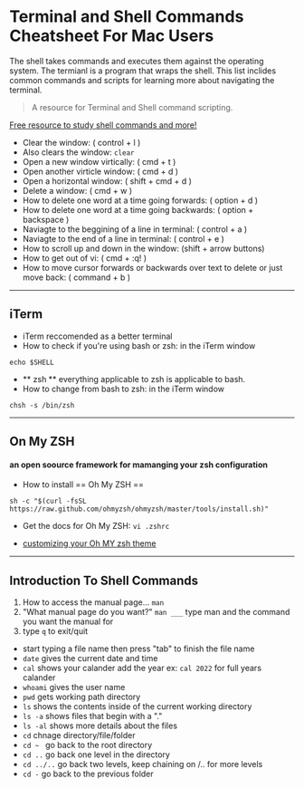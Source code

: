 # Terminal and Shell Commands Cheatsheet For Mac Users

The shell takes commands and executes them against the operating system. The termianl is a program that wraps the shell. This list inclides common commands and scripts for learning more about navigating the terminal.

> A resource for Terminal and Shell command scripting. 

[Free resource to study shell commands and more!](https://learnshell.org)

- Clear the window: ( control + l ) 
- Also clears the window: `clear` 
- Open a new window virtically: ( cmd + t )
- Open another virticle window: ( cmd + d )
- Open a horizontal window: ( shift + cmd + d )
- Delete a window: ( cmd + w )
- How to delete one word at a time going forwards: ( option + d )
- How to delete one word at a time going backwards: ( option + backspace )
- Naviagte to the beggining of a line in terminal: ( control + a )
- Naviagte to the end of a line in terminal: ( control + e )
- How to scroll up and down in the window: (shift + arrow buttons)
- How to get out of vi: ( cmd + :q! )
- How to move cursor forwards or backwards over text to delete or just move back: ( command + b )

--------------------------------------------------------------------------------------------------------
## iTerm
- iTerm reccomended as a better terminal
- How to check if you're using bash or zsh: in the iTerm window 

`echo $SHELL`

- ** zsh ** everything applicable to zsh is applicable to bash.
- How to change from bash to zsh: in the iTerm window

`chsh -s /bin/zsh`

--------------------------------------------------------------------------------------------------------
## On My ZSH
#### an open soource framework for mamanging your zsh configuration
- How to install == Oh My ZSH ==

` sh -c "$(curl -fsSL https://raw.github.com/ohmyzsh/ohmyzsh/master/tools/install.sh)" `

- Get the docs for Oh My ZSH:
`vi .zshrc` 

- [customizing your Oh MY zsh theme](https://github.com/ohmyzsh/ohmyzsh/wiki/Themes)

--------------------------------------------------------------------------------------------
## Introduction To Shell Commands
1. How to access the manual page... `man`
2. "What manual page do you want?" `man ___` type man and the command you want the manual for
3. type `q` to exit/quit
- start typing a file name then press "tab" to finish the file name
- `date` gives the current date and time
- `cal` shows your calander add the year ex: `cal 2022` for full years calander
- `whoami` gives the user name
- `pwd` gets working path directory
- `ls` shows the contents inside of the current working directory
- `ls -a` shows files that begin with a "."
- `ls -al` shows more details about the files
- `cd` chnage directory/file/folder
- `cd ~ ` go back to the root directory
- `cd ..` go back one level in the directory
- `cd ../..` go back two levels, keep chaining on /.. for more levels
- `cd -` go back to the previous folder

